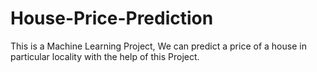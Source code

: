 # House-Price-Prediction
This is a Machine Learning Project, We can predict a price of a house in particular locality with the help of this Project.
